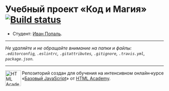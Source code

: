 # Учебный проект «Код и Магия» [![Build status][travis-image]][travis-url]

* Студент: [Иван Попаль](https://up.htmlacademy.ru/javascript/10/user/16977).

---

_Не удаляйте и не обращайте внимание на папки и файлы:_<br>
_`.editorconfig`, `.eslintrc`, `.gitattributes`, `.gitignore`, `.travis.yml`, `package.json`._

---

<a href="https://htmlacademy.ru/intensive/javascript"><img align="left" width="50" height="50" title="HTML Academy" src="https://up.htmlacademy.ru/static/img/intensive/javascript/logo-for-github.svg"></a>

Репозиторий создан для обучения на интенсивном онлайн‑курсе «[Базовый JavaScript](https://htmlacademy.ru/intensive/javascript)» от [HTML Academy](https://htmlacademy.ru).

[travis-image]: https://travis-ci.org/htmlacademy-javascript/16977-code-and-magick.svg?branch=master
[travis-url]: https://travis-ci.org/htmlacademy-javascript/16977-code-and-magick
